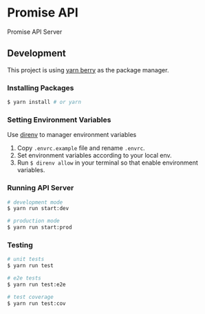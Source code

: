 # Promise API

Promise API Server

## Development

This project is using [yarn berry](https://github.com/yarnpkg/berry) as the package manager.

### Installing Packages

```bash
$ yarn install # or yarn
```

### Setting Environment Variables

Use [direnv](https://github.com/direnv/direnv) to manager environment variables

1. Copy `.envrc.example` file and rename `.envrc`.
2. Set environment variables according to your local env.
3. Run `$ direnv allow` in your terminal so that enable environment variables.

### Running API Server

```bash
# development mode
$ yarn run start:dev

# production mode
$ yarn run start:prod
```

### Testing

```bash
# unit tests
$ yarn run test

# e2e tests
$ yarn run test:e2e

# test coverage
$ yarn run test:cov
```
